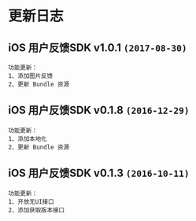# 更新日志

## iOS 用户反馈SDK v1.0.1 `(2017-08-30)`
```
功能更新： 
1、添加图片反馈
2、更新 Bundle 资源
``` 

## iOS 用户反馈SDK v0.1.8 `(2016-12-29)`
```
功能更新： 
1、添加本地化
2、更新 Bundle 资源
```  

## iOS 用户反馈SDK v0.1.3 `(2016-10-11)`
```
功能更新： 
1、开放无UI接口
2、添加获取版本接口
```  



